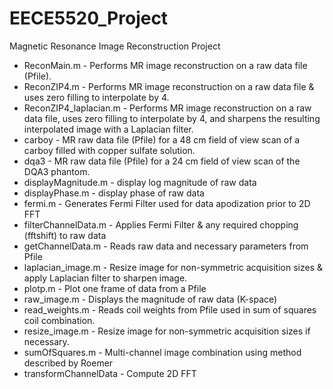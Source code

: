 # EECE5520_Project
Magnetic Resonance Image Reconstruction Project

- ReconMain.m - Performs MR image reconstruction on a raw data file (Pfile).
- ReconZIP4.m - Performs MR image reconstruction on a raw data file & uses zero filling to interpolate by 4.
- ReconZIP4_laplacian.m - Performs MR image reconstruction on a raw data file, uses zero filling to interpolate by 4, and sharpens the resulting interpolated image with a Laplacian filter.
- carboy - MR raw data file (Pfile) for a 48 cm field of view scan of a carboy filled with copper sulfate solution.
- dqa3 - MR raw data file (Pfile) for a 24 cm field of view scan of the DQA3 phantom.
- displayMagnitude.m - display log magnitude of raw data
- displayPhase.m - display phase of raw data
- fermi.m - Generates Fermi Filter used for data apodization prior to 2D FFT
- filterChannelData.m - Applies Fermi Filter & any required chopping (fftshift) to raw data 
- getChannelData.m - Reads raw data and necessary parameters from Pfile
- laplacian_image.m - Resize image for non-symmetric acquisition sizes & apply Laplacian filter to sharpen image.
- plotp.m - Plot one frame of data from a Pfile
- raw_image.m - Displays the magnitude of raw data (K-space)
- read_weights.m - Reads coil weights from Pfile used in sum of squares coil combination.
- resize_image.m - Resize image for non-symmetric acquisition sizes if necessary.
- sumOfSquares.m - Multi-channel image combination using method described by Roemer
- transformChannelData - Compute 2D FFT
